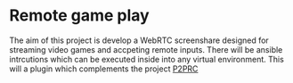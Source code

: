 # Remote game play 
The aim of this project is develop a WebRTC screenshare designed for streaming video games and 
accpeting remote inputs. 
There will be ansible intrcutions which can be executed inside into any virtual environment. This will 
a plugin which complements the project [P2PRC](https://p2prc.akilan.io)
